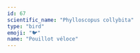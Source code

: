 ```yaml
---
id: 67
scientific_name: "Phylloscopus collybita"
type: "bird"
emoji: "🐦"
name: "Pouillot véloce"
---
```

